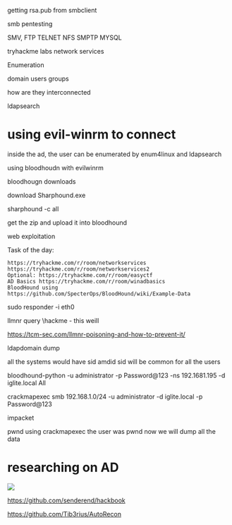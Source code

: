 getting rsa.pub from smbclient

smb pentesting

SMV,
FTP
TELNET
NFS
SMPTP
MYSQL

tryhackme labs
network services

Enumeration

domain
users
groups

how are they interconnected

ldapsearch

# using evil-winrm to connect

inside the ad, the user can be enumerated by enum4linux and ldapsearch

using bloodhoudn with evilwinrm

bloodhougn downloads

download Sharphound.exe

sharphound -c all


get the zip and upload it into bloodhound

web exploitation

Task of the day:

    https://tryhackme.com/r/room/networkservices
    https://tryhackme.com/r/room/networkservices2
    Optional: https://tryhackme.com/r/room/easyctf
    AD Basics https://tryhackme.com/r/room/winadbasics
    BloodHound using https://github.com/SpecterOps/BloodHound/wiki/Example-Data


sudo responder -i eth0


llmnr query
\\hackme - this weill 

https://tcm-sec.com/llmnr-poisoning-and-how-to-prevent-it/

ldapdomain dump

all the systems would have sid amdid 
sid will be common for all the users

bloodhound-python -u administrator -p Password@123 -ns 192.1681.195 -d iglite.local All

crackmapexec smb 192.168.1.0/24 -u administrator -d iglite.local -p Password@123

impacket


pwnd using crackmapexec
the user was pwnd now we will dump all the data

# researching on AD

![](pentest_ad_dark_2023_02.svg)

https://github.com/senderend/hackbook


https://github.com/Tib3rius/AutoRecon

